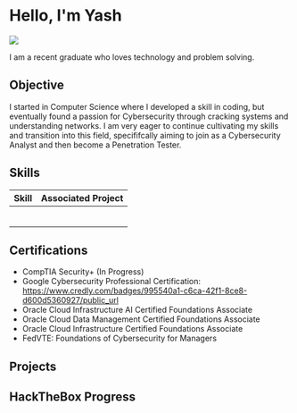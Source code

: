 # Hello, I'm Yash
<a href="https://linkedin.com/in/yashasviasuru"><img src="https://img.shields.io/badge/-LinkedIn-0072b1?&style=for-the-badge&logo=linkedin&logoColor=white" /></a>

I am a recent graduate who loves technology and problem solving.

## Objective

I started in Computer Science where I developed a skill in coding, but eventually found a passion for Cybersecurity through cracking systems and understanding networks. I am very eager to continue cultivating my skills and transition into this field, specififcally aiming to join as a Cybersecurity Analyst and then become a Penetration Tester.

## Skills

| Skill                                         | Associated Project         |
|-----------------------------------------------|----------------------------|
|           | |
|  | |
|         | |
|    | |
|                  | |
| | |



## Certifications
- CompTIA Security+ (In Progress)
- Google Cybersecurity Professional Certification: https://www.credly.com/badges/995540a1-c6ca-42f1-8ce8-d600d5360927/public_url
- Oracle Cloud Infrastructure AI Certified Foundations Associate	
- Oracle Cloud Data Management Certified Foundations Associate 	
- Oracle Cloud Infrastructure  Certified Foundations Associate 	
- FedVTE: Foundations of Cybersecurity for Managers	

## Projects

## HackTheBox Progress
